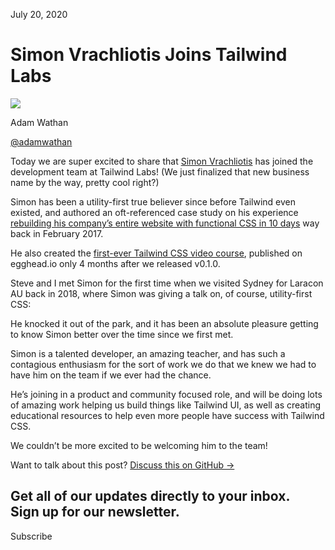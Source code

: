 July 20, 2020

# Simon Vrachliotis Joins Tailwind Labs

![](/_next/image?url=%2F_next%2Fstatic%2Fmedia%2Fadamwathan.f69b0b90.jpg\&w=96\&q=75)

Adam Wathan

[@adamwathan](https://twitter.com/adamwathan)

Today we are super excited to share that [Simon Vrachliotis](https://twitter.com/simonswiss) has joined the development team at Tailwind Labs! (We just finalized that new business name by the way, pretty cool right?)

Simon has been a utility-first true believer since before Tailwind even existed, and authored an oft-referenced case study on his experience [rebuilding his company’s entire website with functional CSS in 10 days](https://hackernoon.com/full-re-write-with-tachyons-and-functional-css-a-case-study-part-1-635ccb5fb00b) way back in February 2017.

He also created the [first-ever Tailwind CSS video course](https://egghead.io/courses/build-user-interfaces-by-composing-css-utility-classes-with-tailwind), published on egghead.io only 4 months after we released v0.1.0.

Steve and I met Simon for the first time when we visited Sydney for Laracon AU back in 2018, where Simon was giving a talk on, of course, utility-first CSS:

He knocked it out of the park, and it has been an absolute pleasure getting to know Simon better over the time since we first met.

Simon is a talented developer, an amazing teacher, and has such a contagious enthusiasm for the sort of work we do that we knew we had to have him on the team if we ever had the chance.

He’s joining in a product and community focused role, and will be doing lots of amazing work helping us build things like Tailwind UI, as well as creating educational resources to help even more people have success with Tailwind CSS.

We couldn’t be more excited to be welcoming him to the team!

Want to talk about this post? [Discuss this on GitHub →](https://github.com/tailwindcss/tailwindcss/discussions/2043)

Get all of our updates directly to your inbox.\
Sign up for our newsletter.
---------------------------

Subscribe
